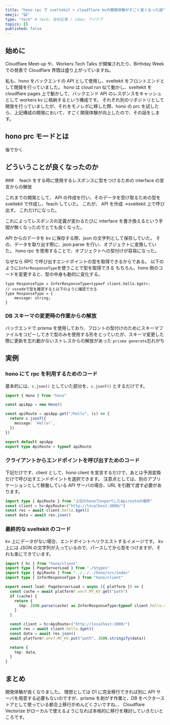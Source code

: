 ```yaml
---
title: "hono rpc で sveltekit + cloudflare kvの開発体験がすごく良くなった話"
emoji: "😺"
type: "tech" # tech: 技術記事 / idea: アイデア
topics: []
published: false
---
```


## 始めに

Cloudflare Meet-up や、Workers Tech Talks が開催されたり、Birthday Week での発表で Cloudflare 界隈は盛り上がっていますね。

私も、hono をバックエンドの API として使用し、sveltekit をフロントエンドとして開発を行っていました。
hono は cloud run 似て動かし、sveltekit を cloudflare pages 上で動かして、バックエンド API のレスポンスをキャッシュとして workers kv に格納するという構成です。
それぞれ別のリポジトリとして開発を行っていましたが、それをモノレポに移した際、hono の prc を試したら、上記構成の開発において、すごく開発体験が向上したので、その話をします。

## hono prc モードとは

後でかく

## どういうことが良くなったのか

###　 feach をする時に使用するレスポンスに型をつけるための interface の宣言からの解放

これまでの開発として、 API の作成を行い、そのデータを受け取るための型を sveltekit で作成し、feach していた。
これが、
API を作成 →sveltekit 上で呼び出す。
これだけになった。

これによってレスポンスの定義が変わるたびに interface を書き換えるという手間が無くなったのでとても良くなった。

API からのデータを kv に保存する際、json の文字列として保存していた。
その、データを取り出す際に、json.parse を行い、オブジェクトに変換していた。
hono rpc を使用することで、オブジェクトへの型付けが容易になった。

なぜなら RPC で呼び出すエンドポイントの型を取得できるからである。
以下のように`InferResponseType`を使うことで型を取得できる
もちろん、hono 側のコードを変更すると、型の中身も動的に変化する。

```
type ResponseType = InferResponseType<typeof client.hello.$get>;
// vscodeで型を確認すると以下のように確認できる
type ResponseType = {
    message: string;
}
```

### DB スキーマの変更時の作業からの解放

バックエンドで prisma を使用しており、フロントの型付けのためにスキーマファイルをコピーしてきて型のみを使用する形をとっていたが、スキーマ変更した際に更新を忘れ動かないストレスからの解放があった
`prisma generate`忘れがち

## 実例

### hono にて rpc を利用するためのコード

基本的には、`c.json()` としていた部分を、`c.jsonT()` とするだけです。

```ts
import { Hono } from "hono"

const apiApp = new Hono()

const apiRoute = apiApp.get("/hello", (c) => {
  return c.jsonT({
    message: `Hello!`,
  })
})

export default apiApp
export type ApiRoute = typeof apiRoute
```

### クライアントからエンドポイントを呼び出すためのコード

下記だけです、client として、hono client を宣言するだけで、あとは予測変換だけで呼び出すエンドポイントを選択できます。
注意点としては、別のアプリケーションとして稼働している API サーバの場合、URL を引数で渡す必要があります。

```ts
import type { ApiRoute } from "上記のhonoでexportしたApirouteの場所"
const client = hc<ApiRoute>("http://localhost:3000/")
const res = await client.hello.$get()
const data = await res.json()
```

### 最終的な sveltekit のコード

kv 上にデータがない場合、エンドポイントへリクエストするイメージです。
kv 上には JSON の文字列が入っているので、パースしてから型をつけますが、それも楽にできています。

```ts
import { hc } from "hono/client"
import type { PageServerLoad } from "./$types"
import type { ApiRoute } from "../../../hono/src/index"
import type { InferResponseType } from "hono/client"

export const load: PageServerLoad = async ({ platform }) => {
  const cache = await platform?.env?.MY_KV.get("path")
  if (cache) {
    return {
      tmp: JSON.parse(cache) as InferResponseType<typeof client.hello.$get>,
    }
  }

  const client = hc<ApiRoute>("http://localhost:3000/")
  const res = await client.hello.$get()
  const data = await res.json()
  await platform?.env?.MY_KV.put("path", JSON.stringify(data))

  return {
    tmp: data,
  }
}
```

## まとめ

開発体験が良くなりました。
理想としては D1 に完全移行できれば別に API サーバを用意する必要もないのですが、prisma を剥がす作業と、DB をベクターストアとして使っている都合上移行がめんどくさいですね、、
Cloudflare Vectorize がローカルで使えるようになれば本格的に移行を検討していきたいところです。

